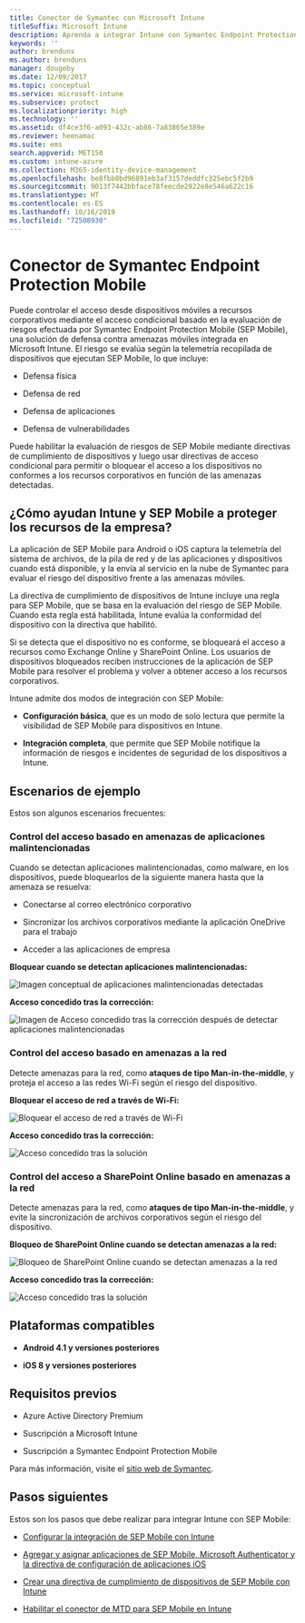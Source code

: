 ```yaml
---
title: Conector de Symantec con Microsoft Intune
titleSuffix: Microsoft Intune
description: Aprenda a integrar Intune con Symantec Endpoint Protection Mobile para controlar el acceso de los dispositivos móviles a los recursos corporativos.
keywords: ''
author: brenduns
ms.author: brenduns
manager: dougeby
ms.date: 12/09/2017
ms.topic: conceptual
ms.service: microsoft-intune
ms.subservice: protect
ms.localizationpriority: high
ms.technology: ''
ms.assetid: df4ce3f6-a093-432c-ab86-7a83865e389e
ms.reviewer: heenamac
ms.suite: ems
search.appverid: MET150
ms.custom: intune-azure
ms.collection: M365-identity-device-management
ms.openlocfilehash: be8fbb0bd96891eb3af3157deddfc325ebc5f2b9
ms.sourcegitcommit: 9013f7442bbface78feecde2922e8e546a622c16
ms.translationtype: HT
ms.contentlocale: es-ES
ms.lasthandoff: 10/16/2019
ms.locfileid: "72508930"
---
```

# <a name="symantec-endpoint-protection-mobile-connector"></a>Conector de Symantec Endpoint Protection Mobile

Puede controlar el acceso desde dispositivos móviles a recursos corporativos mediante el acceso condicional basado en la evaluación de riesgos efectuada por Symantec Endpoint Protection Mobile (SEP Mobile), una solución de defensa contra amenazas móviles integrada en Microsoft Intune. El riesgo se evalúa según la telemetría recopilada de dispositivos que ejecutan SEP Mobile, lo que incluye:

- Defensa física

- Defensa de red

- Defensa de aplicaciones

- Defensa de vulnerabilidades

Puede habilitar la evaluación de riesgos de SEP Mobile mediante directivas de cumplimiento de dispositivos y luego usar directivas de acceso condicional para permitir o bloquear el acceso a los dispositivos no conformes a los recursos corporativos en función de las amenazas detectadas.

## <a name="how-do-intune-and-sep-mobile-help-protect-your-company-resources"></a>¿Cómo ayudan Intune y SEP Mobile a proteger los recursos de la empresa?

La aplicación de SEP Mobile para Android o iOS captura la telemetría del sistema de archivos, de la pila de red y de las aplicaciones y dispositivos cuando está disponible, y la envía al servicio en la nube de Symantec para evaluar el riesgo del dispositivo frente a las amenazas móviles.

La directiva de cumplimiento de dispositivos de Intune incluye una regla para SEP Mobile, que se basa en la evaluación del riesgo de SEP Mobile. Cuando esta regla está habilitada, Intune evalúa la conformidad del dispositivo con la directiva que habilitó.

Si se detecta que el dispositivo no es conforme, se bloqueará el acceso a recursos como Exchange Online y SharePoint Online. Los usuarios de dispositivos bloqueados reciben instrucciones de la aplicación de SEP Mobile para resolver el problema y volver a obtener acceso a los recursos corporativos.

Intune admite dos modos de integración con SEP Mobile:

- **Configuración básica**, que es un modo de solo lectura que permite la visibilidad de SEP Mobile para dispositivos en Intune.

- **Integración completa**, que permite que SEP Mobile notifique la información de riesgos e incidentes de seguridad de los dispositivos a Intune.

## <a name="sample-scenarios"></a>Escenarios de ejemplo

Estos son algunos escenarios frecuentes:

### <a name="control-access-based-on-threats-from-malicious-apps"></a>Control del acceso basado en amenazas de aplicaciones malintencionadas

Cuando se detectan aplicaciones malintencionadas, como malware, en los dispositivos, puede bloquearlos de la siguiente manera hasta que la amenaza se resuelva:

- Conectarse al correo electrónico corporativo

- Sincronizar los archivos corporativos mediante la aplicación OneDrive para el trabajo

- Acceder a las aplicaciones de empresa

**Bloquear cuando se detectan aplicaciones malintencionadas:**

![Imagen conceptual de aplicaciones malintencionadas detectadas](./media/skycure-mobile-threat-defense-connector/symantec-arch-1.png)

**Acceso concedido tras la corrección:**

![Imagen de Acceso concedido tras la corrección después de detectar aplicaciones malintencionadas](./media/skycure-mobile-threat-defense-connector/symantec-arch-2.png)

### <a name="control-access-based-on-threat-to-network"></a>Control del acceso basado en amenazas a la red

Detecte amenazas para la red, como **ataques de tipo Man-in-the-middle**, y proteja el acceso a las redes Wi-Fi según el riesgo del dispositivo.

**Bloquear el acceso de red a través de Wi-Fi:**

![Bloquear el acceso de red a través de Wi-Fi](./media/skycure-mobile-threat-defense-connector/symantec-arch-3.png)

**Acceso concedido tras la corrección:**

![Acceso concedido tras la solución](./media/skycure-mobile-threat-defense-connector/symantec-arch-4.png)

### <a name="control-access-to-sharepoint-online-based-on-threat-to-network"></a>Control del acceso a SharePoint Online basado en amenazas a la red

Detecte amenazas para la red, como **ataques de tipo Man-in-the-middle**, y evite la sincronización de archivos corporativos según el riesgo del dispositivo.

**Bloqueo de SharePoint Online cuando se detectan amenazas a la red:**

![Bloqueo de SharePoint Online cuando se detectan amenazas a la red](./media/skycure-mobile-threat-defense-connector/symantec-arch-5.png)

**Acceso concedido tras la corrección:**

![Acceso concedido tras la solución](./media/skycure-mobile-threat-defense-connector/symantec-arch-6.png)

## <a name="supported-platforms"></a>Plataformas compatibles

- **Android 4.1 y versiones posteriores**

- **iOS 8 y versiones posteriores**

## <a name="pre-requisites"></a>Requisitos previos

- Azure Active Directory Premium

- Suscripción a Microsoft Intune

- Suscripción a Symantec Endpoint Protection Mobile

Para más información, visite el [sitio web de Symantec](https://www.skycure.com/skycure-microsoft-integration/).

## <a name="next-steps"></a>Pasos siguientes

Estos son los pasos que debe realizar para integrar Intune con SEP Mobile:

- [Configurar la integración de SEP Mobile con Intune](skycure-mtd-connector-integration.md)

- [Agregar y asignar aplicaciones de SEP Mobile, Microsoft Authenticator y la directiva de configuración de aplicaciones iOS](mtd-apps-ios-app-configuration-policy-add-assign.md)

- [Crear una directiva de cumplimiento de dispositivos de SEP Mobile con Intune](mtd-device-compliance-policy-create.md)

- [Habilitar el conector de MTD para SEP Mobile en Intune](mtd-connector-enable.md)
